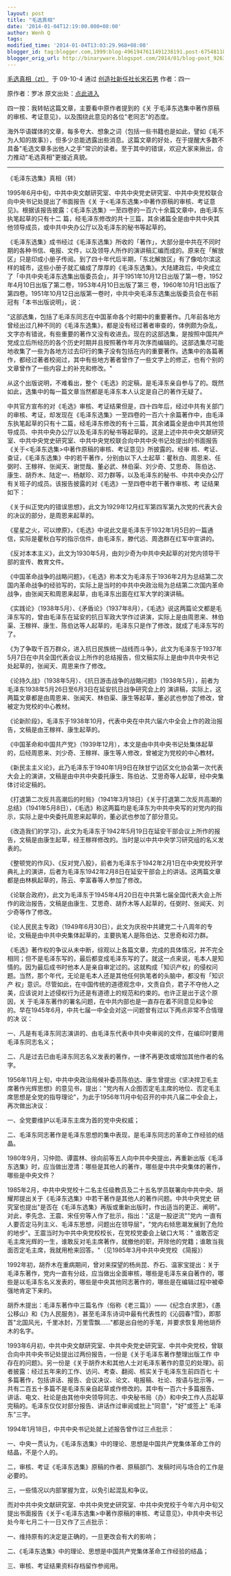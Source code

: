 ```yaml
---
layout: post
title: "毛选真相"
date: '2014-01-04T12:19:00.000+08:00'
author: Wenh Q
tags:
modified_time: '2014-01-04T13:03:29.968+08:00'
blogger_id: tag:blogger.com,1999:blog-4961947611491238191.post-6754811890080936028
blogger_orig_url: http://binaryware.blogspot.com/2014/01/blog-post_9263.html
---
```

[毛选真相（zt）](http://ssnly100.blog.163.com/blog/static/115633920099410818802)  于
09-10-4 通过 [创造社新任社长宋石男](http://ssnly100.blog.163.com/)
作者：四一

原作者：罗冰
原文出处：[点此进入](http://bingtuan.com/blog/?4388/viewspace-15394)

四一按：我转帖这篇文章，主要看中原作者提到的《关
于毛泽东选集中著作原稿的审核、考证意见》，以及围绕此意见的各位"老同志"的态度。

海外华语媒体的文章，每多夸大、想象之词（包括一些书籍也是如此，譬如《毛不为人知的故事》），但多少总能透露出些消息。这篇文章的好处，在于提醒大多数不具备"毛选文章多出他人之手"常识的读者。至于其中的错误，欢迎大家来揪出，合力推动"毛选真相"更接近真貌。

-------------------------------------

《毛泽东选集》真相（转）


1995年6月中旬，中共中央文献研究室、中共中央党史研究室、中共中央党校联合向中央书记处提出了书面报告《关
于<毛泽东选集>中著作原稿的审核、考证意见》。根据该报告披露：《毛泽东选集》一至四卷的一百六十余篇文章中，由毛泽东执笔起草的只有十二
篇，经毛泽东修改的共十三篇，其余诸篇全是由中共中央其他领导成员，或中共中央办公厅以及毛泽东的秘书等起草的。



《毛泽东选集》成书经过《毛泽东选集》所收的「著作」，大部分是中共在不同时期的各种书信、电报、文件，以及领导人所作的演讲稿汇编而成的。原来在「解放
区」只是印成小册子传阅。到了四十年代后半期，「东北解放区」有了像哈尔滨这样的城市，这些小册子就汇编成了厚厚的《毛泽东选集》。大陆建政后，中央成立
了「中共中央毛泽东选集出版委员会」，并于1951年10月12日出版了第一卷，1952年4月10日出版了第二卷，1953年4月10日出版了第三
卷，1960年10月1日出版了第四卷。1951年10月12日出版第一卷时，中共中央毛泽东选集出版委员会在书前冠有「本书出版说明」，说：



"这部选集，包括了毛泽东同志在中国革命各个时期中的重要著作。几年前各地方曾经出过几种不同的《毛泽东选集》，都是没有经过著者审查的，体例颇为杂乱，
文字亦有错讹，有些重要的著作又没有收进去。现在的这部选集，是按照中国共产党成立后所经历的各个历史时期并且按照著作年月次序而编辑的。这部选集尽可能
地收集了一些为各地方过去印行的集子没有包括在内的重要著作。选集中的各篇著作，都经过著者校阅过，其中有些地方著者曾作了一些文字上的修正，也有个别的
文章曾作了一些内容上的补充和修改。"


从这个出版说明，不难看出，整个《毛选》的定稿，是毛泽东亲自参与了的。既然如此，选集中的每一篇文章当然都是毛泽东本人认定是自己的著作无疑了。



中共官方宣布的对《毛选》审核、考证结果但是，四十四年后，经过中共有关部门的审核、考证，却发现在《毛泽东选集》一至四卷的一百六十余篇著作中，由毛泽
东执笔起草的只有十二篇，经毛泽东修改的有十三篇，其余诸篇全是由中共其他领导成员、中共中央办公厅以及毛泽东的秘书等起草的。这是上述中共中央文献研究
室、中共中央党史研究室、中共中央党校联合向中共中央书记处提出的书面报告《关于<毛泽东选集>中著作原稿的审核、考证意见》所披露的。经审
核、考证、查证，《毛泽东选集》中的若干著作，分别由以下人士起草：瞿秋白、周恩来、任弼时、王稼祥、张闻天、谢觉哉、董必武、林伯渠、刘少奇、艾思奇、
陈伯达、康生、胡乔木、陆定一、杨献珍、邓力群等，以及毛泽东的秘书、中共中央办公厅有关班子的成员。该报告披露的对《毛选》一至四卷中若干著作审核、考
证结果如下：


《关于纠正党内的错误思想》，此文为1929年12月红军第四军第九次党的代表大会的决议的部分，是周恩来起草的。



《星星之火，可以燎原》，《毛选》中说此文是毛泽东于1932年1月5日的一篇通信，实际是瞿秋白写的指示信件，由毛泽东，滕代远、周逸群在红军中宣讲的。



《反对本本主义》，此文为1930年5月，由刘少奇为中共中央起草的对党内领导干部的宣传、教育文件。



《中国革命战争的战略问题》，《毛选》称本文为毛泽东于1936年2月为总结第二次国内革命战争的经验写的，实际上是当时的中共中央政治局为总结第二次国内革命战争，由张闻天和周恩来起草，由毛泽东出面在红军大学的演讲稿。



《实践论》（1938年5月）、《矛盾论》（1937年8月），《毛选》说这两篇论文都是毛泽东写的，曾由毛泽东在延安的抗日军政大学作过讲演，实际上是由周恩来、林伯渠、王稼祥、康生、陈伯达等人起草的，毛泽东只是作了修改，就成了毛泽东写的了。



《为了争取千百万群众，进入抗日民族统一战线而斗争》，此文为毛泽东于1937年5月7日在中共全国代表会议上所作的总结报告，但文稿实际上是由中共中央书记处起草的，张闻天、周恩来作了修改。



《论持久战》（1938年5月）、《抗日游击战争的战略问题》（1938年5月），前者为毛泽东1938年5月26日至6月3日在延安抗日战争研究会上的
演讲稿，实际上，这两篇文章都是由周恩来、张闻天、林伯渠、康生等起草，董必武也参加了修改，曾被定为党校的中心教材。



《论新阶段》，毛泽东于1938年10月，代表中央在中共六届六中全会上作的政治报告，文稿是由王稼祥、康生起草的。



《中国革命和中国共产党》（1939年12月），本文是由中共中央书记处集体起草的，后经周恩来、刘少奇、王稼祥、康生等人修改，曾被定为党校的中心教材。



《新民主主义论》，此乃毛泽东于1940年1月9日在陕甘宁边区文化协会第一次代表大会上的演讲，文稿是由中共中央委托康生、陈伯达、艾思奇等人起草，经中央集体讨论定稿的。



《打退第二次反共高潮后的时局》（1941年3月18日）《关于打退第二次反共高潮的总结》（1941年5月8日），《毛选》称这两篇均是毛泽东为中共中央写的对党内的指示，实际上是中央委托周恩来起草的，董必武也参加了部分意见。



《改造我们的学习》，此文为毛泽东于1942年5月19日在延安干部会议上所作的报告，文稿是由康生起草，经王稼祥修改的。当时是以中共中央学习研究组的名义发表的。



《整顿党的作风》、《反对党八股》，前者为毛泽东于1942年2月1日在中央党校开学典礼上的演讲，后者为毛泽东1942年2月8日在延安干部会上的讲话。这两篇文章都是由林枫起草的，陈云、李富春等人参加了修改。



《论联合政府》，此文为毛泽东于1945年4月20日在中共第七届全国代表大会上所作的政治报告，文稿是由康生、艾思奇、胡乔木等人起草的，任弼时、张闻天、刘少奇等作了修改。



《论人民民主专政》（1949年6月30日），此文为庆祝中共建党二十八周年的专论，文稿是由中共中央集体起草的，主要执笔人是陈伯达、艾思奇和邓力群。



《毛选》著作权的争议从未中断，综观以上各篇文章，完成的具体情况，并不完全相同；但不是毛泽东写的，最后都变成毛泽东写的了。就这一点来说，毛本人是知
情的。因为最后成书时他本人是亲自审定过的。这就构成「知识产权」的侵权问题。当然，那个年代，无论是毛本人还是其他任何执笔者的头脑中，都没有「知识产
权」意识。尽管如此，在中国传统的道德观念中，文责自负，君子不夺他人之美，应该说对上述侵权行为还是有道德上的规范和约束的。也许正是出于这个原因，关
于毛泽东著作的署名问题，在中共内部也是一直存在着不同意见和争论的。早在1945年6月，中共七届一中全会对这一问题曾有过以下两点非常不合情理的决
议：


一、凡是有毛泽东同志演讲的、由毛泽东代表中共中央审阅的文件，在编印时要用毛泽东同志名义；


二、凡是过去已由毛泽东同志名义发表的著作，一律不再更改或增加其他作者的名字。



1956年11月上旬，中共中央政治局候补委员陈伯达、康生曾提出《坚决捍卫毛主席著作光辉思想》的意见书，提出："党内有人企图否定毛主席的地位、否定毛主席思想是全党的指导理论"，为此于1956年11月中旬召开的中共八届二中全会上，再次做出决议：


 一、全党要维护以毛泽东主席为首的党中央权威；


二、毛泽东同志著作是毛泽东思想的集中表现，是毛泽东同志的革命工作经验的结晶。



1980年9月，习仲勋、谭震林、徐向前等五人向中共中央提出，再重新出版《毛泽东选集》时，应当做出澄清：哪些是其他人的著作，哪些是中共中央集体的著作，哪些是中央文件？



1985年2月，中共中央党校十二名主任级教员及二十五名学员联署向中共中央、胡耀邦提出关于《毛泽东选集》中若干著作是其他人的著作问题。中共中央党史
研究室也提出"是否在《毛泽东选集》再版或重新出版时，作出适当的更正、阐明"。对此，李先念、王震、宋任穷等人作了批示，指出："这是一股逆流""党内
一直有人要否定马列主义、毛泽东思想，问题出在领导层"，"党内右倾思潮发展到了危险的地步"。王震当时为中共中央党校校长，在党校党委会上破口大骂："
谁敢否定毛主席光辉的一生，谁敢反对毛主席著作，就撤他的职，开除他的党籍；谁敢当我面否定毛主席，我就用枪来回答。"（见1985年3月中共中央党校
《简报》）


1992年初，胡乔木在重病期间，曾对来探望的杨尚昆、乔石、温家宝提出：关于毛泽东著作，党内一直有分歧，应当做出全面审核，哪些是毛泽东亲自著作的，哪些是以毛泽东名义发表的，哪些是中央其他同志著作的，哪些是在编辑过程中被牵强地肯定下来的。



胡乔木提出：毛泽东著作中三篇名作（俗称《老三篇》）——《纪念白求恩》，《愚公移山》和《为人民服务》，甚至毛泽东诗词中最有代表性的《沁园春?雪》，即那首"北国风光，千里冰封，万里雪飘……"都是出自他的手笔，并要求恢复用他胡乔木的名字。



1993年6月初，中共中央文献研究室、中共中央党史研究室、中共中央党校，曾联合向中共中央书记处提出过两份报告，一份是《关于毛泽东著作整理出版工作
中存在的问题》。另一份是《关于胡乔木和其他人士对毛泽东著作的意见的处理》。前者披露：经过五年来的工作、访问、考查、翻阅、核实关于毛泽东生前四百七
十多篇著作，包括讲话、报告、会议决议、论文、电报稿、社论、按语与批示等，一共有二百五十多篇不是毛泽东亲自起草或作修改的。其中有一百六十多篇报告、
讲话、电文、社论是由其他中央领导同志、中央秘书局（办）和中央工作人员起草完稿的。毛泽东仅仅对部分报告、讲话作过审阅或批上"同意"，"好"或签上"
毛泽东"三字。

 1994年1月18日，中共中央书记处就上述报告曾作过三点批示：


一、中央一贯认为，《毛泽东选集》中的理论、思想是中国共产党集体革命工作的结晶，不是个人的。



二，审核、考证《毛泽东选集》原稿的作者、原稿部门、发稿时间与场合的工作是必要的。


 三，一些情况以内部掌握为宜，以免引起混乱和争议。


而对中共中央文献研究室、中共中央党史研究室、中共中央党校于今年六月中旬又提出书面报告《关于<毛泽东选集>中著作原稿的审核、考证意见》，中共中央书记处今年七月二十一日又作了三点批示：


 一、维持原有的决定是正确的，一旦更改会有大的影响；

 二、《毛泽东选集》中的理论、思想是中国共产党集体革命工作经验的结晶；

 三、审核、考证结果资料存档留作参阅用。
